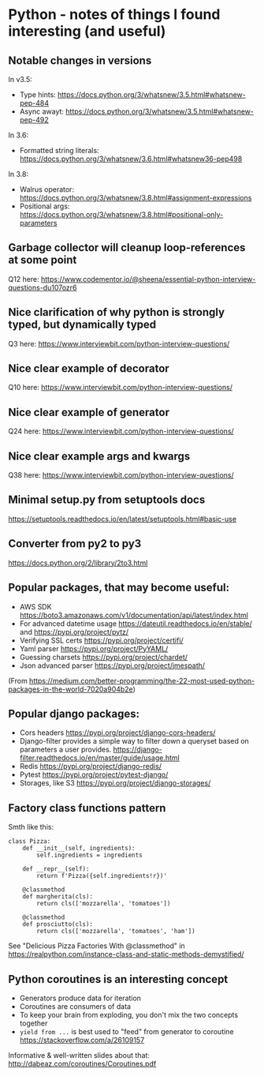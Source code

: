# Python - notes of things I found interesting (and useful)

## Notable changes in versions

In v3.5:

- Type hints: https://docs.python.org/3/whatsnew/3.5.html#whatsnew-pep-484
- Async awayt: https://docs.python.org/3/whatsnew/3.5.html#whatsnew-pep-492

In 3.6:

- Formatted string literals: https://docs.python.org/3/whatsnew/3.6.html#whatsnew36-pep498

In 3.8:

- Walrus operator: https://docs.python.org/3/whatsnew/3.8.html#assignment-expressions
- Positional args: https://docs.python.org/3/whatsnew/3.8.html#positional-only-parameters

## Garbage collector will cleanup loop-references at some point

Q12 here: https://www.codementor.io/@sheena/essential-python-interview-questions-du107ozr6

## Nice clarification of why python is strongly typed, but dynamically typed

Q3 here: https://www.interviewbit.com/python-interview-questions/

## Nice clear example of decorator

Q10 here: https://www.interviewbit.com/python-interview-questions/

## Nice clear example of generator

Q24 here: https://www.interviewbit.com/python-interview-questions/

## Nice clear example args and kwargs

Q38 here: https://www.interviewbit.com/python-interview-questions/

## Minimal setup.py from setuptools docs

https://setuptools.readthedocs.io/en/latest/setuptools.html#basic-use

## Converter from py2 to py3

https://docs.python.org/2/library/2to3.html

## Popular packages, that may become useful:

- AWS SDK https://boto3.amazonaws.com/v1/documentation/api/latest/index.html
- For advanced datetime usage https://dateutil.readthedocs.io/en/stable/ and https://pypi.org/project/pytz/
- Verifying SSL certs https://pypi.org/project/certifi/
- Yaml parser https://pypi.org/project/PyYAML/
- Guessing charsets https://pypi.org/project/chardet/
- Json advanced parser https://pypi.org/project/jmespath/

(From https://medium.com/better-programming/the-22-most-used-python-packages-in-the-world-7020a904b2e)

## Popular django packages:

- Cors headers https://pypi.org/project/django-cors-headers/
- Django-filter provides a simple way to filter down a queryset based on parameters a user provides. https://django-filter.readthedocs.io/en/master/guide/usage.html
- Redis https://pypi.org/project/django-redis/
- Pytest https://pypi.org/project/pytest-django/
- Storages, like S3 https://pypi.org/project/django-storages/

## Factory class functions pattern

Smth like this:

```
class Pizza:
    def __init__(self, ingredients):
        self.ingredients = ingredients

    def __repr__(self):
        return f'Pizza({self.ingredients!r})'

    @classmethod
    def margherita(cls):
        return cls(['mozzarella', 'tomatoes'])

    @classmethod
    def prosciutto(cls):
        return cls(['mozzarella', 'tomatoes', 'ham'])
```

See "Delicious Pizza Factories With @classmethod" in https://realpython.com/instance-class-and-static-methods-demystified/

## Python coroutines is an interesting concept

- Generators produce data for iteration
- Coroutines are consumers of data
- To keep your brain from exploding, you don't mix the two concepts together
- `yield from ...` is best used to "feed" from generator to coroutine
  https://stackoverflow.com/a/26109157

Informative & well-written slides about that: http://dabeaz.com/coroutines/Coroutines.pdf
